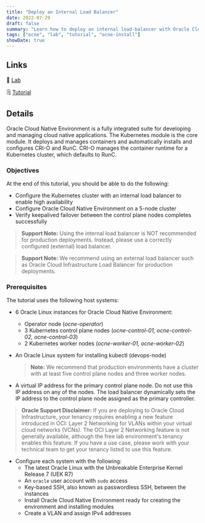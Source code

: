 ```yaml
---
title: "Deploy an Internal Load Balancer"
date: 2022-07-29
draft: false
summary: "Learn how to deploy an internal load-balancer with Oracle Cloud Native Environment to enable high availability."
tags: ["ocne", "lab", "tutorial", "ocne-install"]
showDate: true
---
```


## Links

:crescent_moon: [Lab](https://luna.oracle.com/lab/15c6f5a7-9fec-4946-bb42-92dd41310fdf)

:spiral_notepad: [Tutorial](https://docs.oracle.com/en/learn/ocne-install-ha)

## Details

Oracle Cloud Native Environment is a fully integrated suite for developing and managing cloud native applications. The Kubernetes module is the core module. It deploys and manages containers and automatically installs and configures CRI-O and RunC. CRI-O manages the container runtime for a Kubernetes cluster, which defaults to RunC.

### Objectives

At the end of this tutorial, you should be able to do the following:

- Configure the Kubernetes cluster with an internal load balancer to enable high availability
- Configure Oracle Cloud Native Environment on a 5-node cluster
- Verify keepalived failover between the control plane nodes completes successfully

> **Support Note:** Using the internal load balancer is NOT recommended for production deployments. Instead, please use a correctly configured (external) load balancer.

> **Support Note:** We recommend using an external load balancer such as Oracle Cloud Infrastructure Load Balancer for production deployments.

### Prerequisites

The tutorial uses the following host systems:

- 6 Oracle Linux instances for Oracle Cloud Native Environment:
  - Operator node (_ocne-operator_)
  - 3 Kubernetes control plane nodes (_ocne-control-01, ocne-control-02, ocne-control-03_)
  - 2 Kubernetes worker nodes (_ocne-worker-01, ocne-worker-02_)

- An Oracle Linux system for installing kubectl (devops-node)

  > **Note:**  We recommend that production environments have a cluster with at least five control plane nodes and three worker nodes.

- A virtual IP address for the primary control plane node. Do not use this IP address on any of the nodes. The load balancer dynamically sets the IP address to the control plane node assigned as the primary controller.

> **Oracle Support Disclaimer:** If you are deploying to Oracle Cloud Infrastructure, your tenancy requires enabling a new feature introduced in OCI: Layer 2 Networking for VLANs within your virtual cloud networks (VCNs). The OCI Layer 2 Networking feature is not generally available, although the free lab environment's tenancy enables this feature. If you have a use case, please work with your technical team to get your tenancy listed to use this feature.

- Configure each system with the following:
  - The latest Oracle Linux with the Unbreakable Enterprise Kernel Release 7 (UEK R7)
  - An `oracle` user account with `sudo` access
  - Key-based SSH, also known as passwordless SSH, between the instances
  - Install Oracle Cloud Native Environment ready for creating the environment and installing modules
  - Create a VLAN and assign IPv4 addresses
